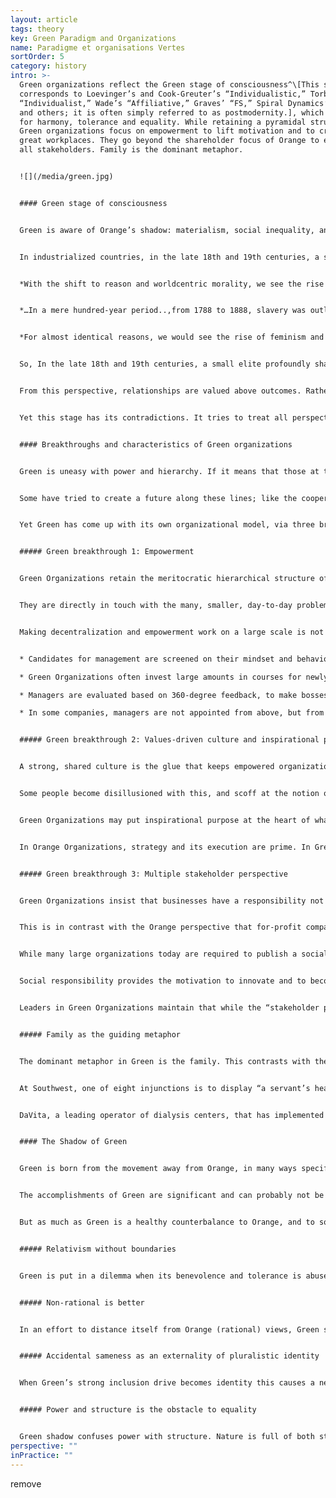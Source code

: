 ```yaml
---
layout: article
tags: theory
key: Green Paradigm and Organizations
name: Paradigme et organisations Vertes
sortOrder: 5
category: history
intro: >-
  Green organizations reflect the Green stage of consciousness^\[This stage
  corresponds to Loevinger’s and Cook-Greuter’s “Individualistic,” Torbert’s
  “Individualist,” Wade’s “Affiliative,” Graves’ “FS,” Spiral Dynamics’ “Green,”
  and others; it is often simply referred to as postmodernity.], which strives
  for harmony, tolerance and equality. While retaining a pyramidal structure,
  Green organizations focus on empowerment to lift motivation and to create
  great workplaces. They go beyond the shareholder focus of Orange to embrace
  all stakeholders. Family is the dominant metaphor.


  ![](/media/green.jpg)


  #### Green stage of consciousness


  Green is aware of Orange’s shadow: materialism, social inequality, and the loss of community. Green is sensitive to people’s feelings: all perspectives deserve respect. It seeks community, cooperation, and consensus. Individuals strive to belong—to foster harmonious bonds with everyone.


  In industrialized countries, in the late 18th and 19th centuries, a small circle operating from Green championed the abolition of slavery, women’s liberation and democracy. Ken Wilber puts it this way:


  *With the shift to reason and worldcentric morality, we see the rise of the modern liberation movements…what is fair and right and just for all humans, regardless of race, sex, or creed.*


  *…In a mere hundred-year period..,from 1788 to 1888, slavery was outlawed…from every rational-industrial society. In (earlier paradigms) slavery is perfectly acceptable, because equal dignity and worth are not extended to all humans, but merely to those of your tribe.*


  *For almost identical reasons, we would see the rise of feminism and the women’s movement on a culture-wide scale…Democracy, too, was radically novel… Let us remember that in the Greek “democracies,” one out of three people were slaves, and women and children virtually so.*^\[Often in history we find ideas, like democracy in ancient Greece, ahead of their times, meaning ahead of the developmental center of gravity of people at that moment in time. To flourish, these ideas have to wait for evolution to catch up with them, to provide the right “cultural womb” as the American philosopher Richard Tarnas calls it: A big question here is why did the Copernican Revolution happen in the sixteenth century, with Copernicus himself, and in the early seventeenth century, with Kepler and Galileo? Why did it take until then, when a number of people prior to Copernicus had hypothesized the heliocentric universe and a planetary earth? There’s evidence of this being proposed among the ancient Greeks and in India and Islamic cultures during the European Middle Ages. I think this question shows the extent to which a major paradigm shift depends on more than just some additional empirical data and more than just a brilliant new theory using a new concept. It really depends on a much larger context so that the seed of a potentially powerful idea falls on a whole different soil, out of which this organism, this new conceptual framework, can grow—literally a “conception” in a new cultural and historical womb or matrix. Richard Tarnas and Dean Radin, “The Timing of Paradigm Shifts,” Noetic Now, January 2012.]


  So, In the late 18th and 19th centuries, a small elite profoundly shaped Western thinking. In the 20th century, the numbers grew. While Orange is predominant today in business and politics, Green is very present in academic thinking, nonprofits, social work and community activity.


  From this perspective, relationships are valued above outcomes. Rather than make decisions from top-down, Green favours collaborative, bottom-up processes, and trying to bring opposing points of view to consensus. Orange glorifies decisiveness. Green requires leaders to be in service of those they lead. This stance is noble, generous, and empathic. In light of continuing inequality and discrimination, there must be more to life than the self-centered pursuit of career and success.


  Yet this stage has its contradictions. It tries to treat all perspectives equally and gets stuck when others abuse its tolerance to intolerant ideas. Red egocentricity, Amber certainty, and Orange see this as Green idealism. Green’s relationship to rules is ambiguous: on the one hand, rules are arbitrary and unfair, but doing away with them proves impractical. Green is powerful as a paradigm for breaking down old structures, but often less effective at formulating practical alternatives.


  #### Breakthroughs and characteristics of Green organizations


  Green is uneasy with power and hierarchy. If it means that those at the top rule over those at the bottom, then let’s abolish hierarchy. Let’s give everybody the same power. Let workers own the company in equal shares and make decisions by consensus.


  Some have tried to create a future along these lines; like the cooperative movement in the late 19th and early 20th centuries; or in the communes in the 1960s. In hindsight, these extreme forms of egalitarianism proved not to be successful, on scale and over time.^\[In the corporate sector, worker cooperatives have failed to achieve any meaningful traction. The ones that prevail are often run on practices that are a combination of Orange and Green. One often-cited success story is Mondragon, a conglomerate of cooperatives based in a Basque town of the same name in Spain (around 250 companies, employing roughly 100,000 people, with a turnover of around €15 billion). All the cooperatives are fully employee-owned. Bosses are elected; wage differentials are smaller than elsewhere (but still significant, at up to 9:1 or more); temporary workers have no voting rights, creating a two-tiered community where some are more equal than others. In the educational sector, there have been several models of schools with no authority structures from adults over children, most notably the Summerhill School, a British boarding school founded in the 1920s. It practices a radical form of democracy, where students and adults have the same voting power, and lessons are not compulsory, among other differences. In the institutional sphere, many supranational bodies―the United Nations, European Union, and World Trade Organization, and others―have decision-making mechanisms at the highest level that are, at least partially, molded along Green principles such as democratic or unanimous voting of the different member countries and rotating chairmanship. These Green decision-making principles are difficult to uphold, and richer or more powerful countries demand and often end up receiving more voting powers (often even implicit if not explicit veto powers). The staff departments of these institutions are most often run as Amber Organizations.] Gaining consensus in large groups is inherently difficult.


  Yet Green has come up with its own organizational model, via three breakthroughs. Some of the most celebrated and successful companies of recent times―Starbucks, Southwest Airlines, Ben & Jerry’s, The Container Store, to name a few—run on Green practices and culture.


  ##### Green breakthrough 1: Empowerment


  Green Organizations retain the meritocratic hierarchical structure of Orange, but push as many decisions as possible down to frontline workers. They can make far-reaching decisions without management approval.


  They are directly in touch with the many, smaller, day-to-day problems. They are trusted to devise better solutions than experts from far away. Ground teams at Southwest Airlines, for example, are empowered to seek creative solutions to passenger problems: their colleagues at most other airlines must follow the rule book.


  Making decentralization and empowerment work on a large scale is not easy. Managers are effectively asked to share power and control. To make it work, companies must clearly spell out the kind of leadership that they expect from senior and middle managers. Green leaders should not merely be dispassionate problem solvers (like in Orange); they should be servant leaders. They should listen to subordinates, empower them, motivate them, and develop them. Time and effort is invested in developing servant leaders:


  * Candidates for management are screened on their mindset and behavior: Are they ready to share power? Will they lead with humility? 

  * Green Organizations often invest large amounts in courses for newly promoted managers, to teach them the mindset and skills of servant leaders.

  * Managers are evaluated based on 360-degree feedback, to make bosses accountable to their subordinates.

  * In some companies, managers are not appointed from above, but from below: subordinates choose their boss, after interviewing prospective candidates.


  ##### Green breakthrough 2: Values-driven culture and inspirational purpose


  A strong, shared culture is the glue that keeps empowered organizations from falling apart. Frontline employees are trusted to make decisions, guided by shared values rather than by a thick book of policies.


  Some people become disillusioned with this, and scoff at the notion of shared values. This is because Orange Organizations increasingly feel obliged to follow the fad: they define a set of values, post them on walls and on-line, and then ignore them if that is more convenient for the bottom line. But where leadership genuinely plays by shared values, you encounter incredibly vibrant cultures in which employees feel appreciated and empowered. Results are often spectacular. Research suggests values-driven organizations can outperform peers by wide margins.^\[The first major study dates from 1992, when Harvard Business School professors John Kotter and James Heskett investigated this link in their book Corporate Culture and Performance. They established that companies with strong business cultures and empowered managers/employees outperformed other companies on revenue growth (by a factor of four), stock price increase (by a factor of eight) and increase in net income (by a factor of more than 700) during the 11 years considered in the research. A more recent study by Raj Sisodia, Jagh Sheth, and David B. Wolfe, in what is arguably a defining book for the Green organizational model―Firms of Endearment: How World-Class Companies Profit from Passion and Purpose―came to similar conclusions in 2007. The “firms of endearment” studied by the authors obtained a cumulative return to shareholders of 1,025 percent over the 10 years leading up to the research, as compared to 122 percent for the S&P 500. From a methodological point of view, these results should be taken with a grain of salt. There is an obvious selection bias, as only exceptional companies that one would expect to outperform their peers were handpicked into the sample. The benchmark of the S&P 500 wasn’t adjusted for industry, size, or other criteria. Furthermore, criteria other than the organization model, such as patents, innovative business models, and asset utilizations that could explain the superior result, were not filtered out. Raj Sisodia’s latest book, written with John Mackey, has a whole chapter with references of similar studies to which interested readers can refer. Any research trying to make such general claims as the superior outcome of one organizational model over another is bound to hit methodological discussions (and on a principled level, one could question shareholder return or growth as the primary metric to gauge success, as most of these studies do). Perhaps direct experience ultimately matters more than academic claims. Anyone who spends time in organizations such as Southwest Airlines or The Container Store will return convinced that empowered workers in values-driven companies will on average outperform their peers in more traditional settings.]


  Green Organizations may put inspirational purpose at the heart of what they do. Southwest doesn’t consider itself merely in the transportation business; it insists it is in the business of “freedom,” helping customers to go to places they couldn’t without Southwest’s low fares. Ben & Jerry’s is not just about ice cream, it’s about the earth and the environment too.


  In Orange Organizations, strategy and its execution are prime. In Green Organizations, culture is paramount. CEOs of Green Organizations claim that promoting culture and shared values is their primary task. This focus elevates human resources (HR) to a central role. The HR director is often an influential member of the senior team, and a counselor to the CEO. She heads a large staff orchestrating big investments into processes like training, culture initiatives, 360-degree feedback, succession planning and morale surveys.


  ##### Green breakthrough 3: Multiple stakeholder perspective


  Green Organizations insist that businesses have a responsibility not only to investors, but also to management, employees, customers, suppliers, local communities, society at large, and the environment. The role of leadership is to make the right trade-offs so that all stakeholders can thrive.


  This is in contrast with the Orange perspective that for-profit companies should operate with a shareholder perspective and that management’s primary obligation is to maximize profits for investors. Adam Smith’s “invisible hand” is often invoked to explain how this benefits all stakeholders in the long run.


  While many large organizations today are required to publish a social responsibility report, Green Organizations consider social responsibility integral to how they do business. It is not a distracting obligation.


  Social responsibility provides the motivation to innovate and to become better corporate citizens. They work with suppliers in developing countries to improve working conditions and prevent child labor; they reduce their carbon footprint and use of water; they may recycle products and reduce packaging.


  Leaders in Green Organizations maintain that while the “stakeholder perspective” might mean higher costs in the short term, it will deliver benefits for all in the long run—including shareholders.


  ##### Family as the guiding metaphor


  The dominant metaphor in Green is the family. This contrasts with the ‘organization as a machine’ in Achievement Orange. When leaders of Green Organizations speak, you can’t fail to notice how frequently the metaphor comes up: employees are part of the same family, in it together, ready to help each other out, being there for one another.


  At Southwest, one of eight injunctions is to display “a servant’s heart”. In the Southwest Way it is for employees to “Embrace the SWA family.”


  DaVita, a leading operator of dialysis centers, that has implemented Green principles with great consistency.^\[The 2006 Stanford Business Case on DaVita is highly readable and a good resource for readers wanting to immerse themselves in a more detailed description of Green organizational principles and practices.]It uses another community metaphor, the Village, and calls its 41,000 employees citizens. Corporate headquarters is known as Casa DaVita, while Kent Thiry, the chairman and CEO is called Mayor of the Village. He is credited with having rescued the company from virtual bankruptcy in 1999 to its current success by virtue of the Green culture he brought about.


  #### The Shadow of Green


  Green is born from the movement away from Orange, in many ways specifically away from the shadow of Orange. At its peak, Green is communitarian, egalitarian and consensual.^\[Don Beck puts it this way: "Our science left us numb, without heart and soul, and with only the outer manifestations of success. The “good life” was measured only in materialistic terms. We discover that we have become alienated from ourselves, as well as from others. [...] the basic human being has been neglected. The focus shifts from personal achievement to group- and community-oriented goals and objectives—for GREEN, we are all one human family. GREEN begins by making peace with ourselves and then expands to looking at the dissonance and conflicts in society and wanting to make peace there, too, addressing the economic gaps and inequities created by ORANGE, and also by BLUE and by RED, to bring peace and brotherhood so we can all share equally. Gender roles are derigidified, glass ceilings opened, affirmative action plans are implemented, and social class distinctions blurred. Spirituality returns as a nondenominational, nonsectarian “unity.””]


  The accomplishments of Green are significant and can probably not be overstated. In the short time of it’s existence humanity has seen major change in the direction of a more humane society: the civil rights movement, the women’s liberation movement, the global drive for environmental protection, heightened awareness for the need to protect our ecosystems, health care reforms, improved awareness of marginalization of minority groups in society, and more are all examples of progress that would never have emerged without it.


  But as much as Green is a healthy counterbalance to Orange, and to some extent also the previous stages, it is also a stage that can rigidify too far into its own spectrum and display its very own shadow tendencies.


  ##### Relativism without boundaries


  Green is put in a dilemma when its benevolence and tolerance is abused by the same groups that Green wants to invite into equality on equal terms. Green shadow is forced to choose between accepting when non-tolerant Amber and Red abuses its tolerance or to acknowledge that not all worldviews have the same level of maturity and may need different levels of limitation.


  ##### Non-rational is better


  In an effort to distance itself from Orange (rational) views, Green shadow sees all non-rational value systems as preferable. Green has a romantic notion with ‘back to nature’. It often does not see how pre-rational worldviews are deeply limited and how different they are from post-rational Green worldviews.


  ##### Accidental sameness as an externality of pluralistic identity


  When Green’s strong inclusion drive becomes identity this causes a need for shared ideals as a prerequisite for group membership consideration.^\[The resulting attitude becomes protection of the unique sameness inside the organization. This couples with an implicit judgement and suspiciousness of outsiders as potential threats to the established culture. This typically does not manifest in explicit or outspoken criticism as Green often tries to avoid confrontation. Rather this is more often seen as a moral high ground of implicit “shoulds” and unspoken expectations of certain views and means of expressions that must be exhibited or agreed on for acceptance from insiders. Any lack of such views or expression is confirmation that non-acceptance is justified. Clare W Graves puts it this way: “Green brings into existence the sociocratic value system, in which emphasis is placed upon ‘getting along’, accepting the authority of the group or the majority, and seeking status from others. This ‘other directed’ individual believes he will find salvation in belonging and in participating with others in what they want him to do. While the individual has given up his dogmatism, he nevertheless rigidifies in a world of sociocentric thinking.”, for more see The Mean Green Hypothesis: Fact or Fiction, by Natasha Todorovic] When this “like me, like us” filter becomes more important to determine membership than if an individual is motivated and capable to contribute to the organization’s purpose this often causes three problems at the collective level: Limited choice of people, lack of diversity inside the organization and a limited ability to get things done.


  ##### Power and structure is the obstacle to equality


  Green shadow confuses power with structure. Nature is full of both structure and natural hierarchy. In an effort to eradicate ineaquality Green shadow often attempts to dismantle all hiearchy and structure. But removing all formal structure from an organization does not defuse power, it forces power underground into informal structures. When members of these informal structures are not elected by members of the whole group the individuals who have power don't need to answer to the whole group or organization. This reduces transparency about use of power and disjoints power from accountability.^\[The natural cause of differences of power and influence is rooted in the diversity in individual people. We all have different levels of abilities, experience, range of expression and when we use these they naturally result in exercise of our own personal power - which is genuinely different in strength and nature. Jo Freeman puts it this way: “The idea of ‘structurelessness’ does not prevent the formation of informal structures, but only formal ones. [...] Thus, ‘structurelessness’ becomes a way of masking power. An unstructured group always has an informal, or covert, structure. It is this informal structure, particularly in unstructured groups, which forms the basis for elites. An elite refers to a small group of people who have power over a larger group of which they are part, usually without direct responsibility to that larger group, and often without their knowledge or consent. Elites are not conspiracies.These friendship groups function as networks of communication outside any regular channels for such communication that may have been set up by a group. Because people are friends, usually sharing the same values and orientations, because they talk to each other socially and consult with each other when common decisions have to be made, the people involved in these networks have more power in the group than those who don’t. For everyone to have the opportunity to be involved in a given group and to participate in its activities there needs to be explicit structure. The rules of decision-making must be open and available to everyone, and this can only happen if they are formalised. A ‘Structurelessness’ organisation is impossible. We can only decide whether or not to have a formally or informally structured one. \[...] All groups create informal structures as a result of the interaction patterns among the members. Such informal structures can do very useful things. But only unstructured groups are totally governed by them. When informal elites are combined with a myth of ‘structurelessness’, there can be no attempt to put limits on the use of power. Consequences: a) people listen to others because they like them, not because they say significant things. b) informal structures have no obligation to be responsible to the group at large. Their power was not given to them; it cannot be taken away. Their influence is not based on what they do for the group; therefore they cannot be directly influenced by the group.”, see The Tyranny of Structurelessness, by Jo Freeman for more.]Power can’t simply be wished away. Like the Hydra, if you cut off its head, another will pop up somewhere else.
perspective: ""
inPractice: ""
---
```

remove